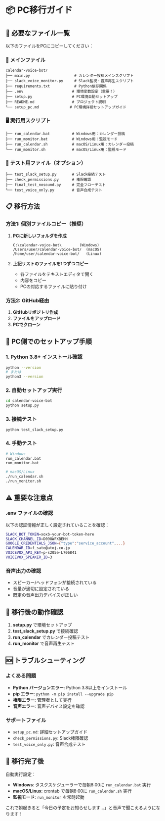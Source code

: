 # 📦 PC移行ガイド

## 🎯 必要なファイル一覧

以下のファイルをPCにコピーしてください：

### 📁 **メインファイル**
```
calendar-voice-bot/
├── main.py                    # カレンダー投稿メインスクリプト
├── slack_voice_monitor.py     # Slack監視・音声再生スクリプト
├── requirements.txt           # Python依存関係
├── .env                      # 環境変数設定（重要！）
├── setup.py                  # PC環境自動セットアップ
├── README.md                 # プロジェクト説明
└── setup_pc.md              # PC環境詳細セットアップガイド
```

### 🖥️ **実行用スクリプト**
```
├── run_calendar.bat          # Windows用：カレンダー投稿
├── run_monitor.bat           # Windows用：監視モード
├── run_calendar.sh           # macOS/Linux用：カレンダー投稿  
└── run_monitor.sh            # macOS/Linux用：監視モード
```

### 🧪 **テスト用ファイル（オプション）**
```
├── test_slack_setup.py       # Slack接続テスト
├── check_permissions.py      # 権限確認
├── final_test_nosound.py     # 完全フローテスト
└── test_voice_only.py        # 音声合成テスト
```

## 📋 移行方法

### 方法1: 個別ファイルコピー（推奨）

1. **PCに新しいフォルダを作成**
   ```
   C:\calendar-voice-bot\        (Windows)
   /Users/user/calendar-voice-bot/  (macOS)
   /home/user/calendar-voice-bot/   (Linux)
   ```

2. **上記リストのファイルを1つずつコピー**
   - 各ファイルをテキストエディタで開く  
   - 内容をコピー
   - PCの対応するファイルに貼り付け

### 方法2: GitHub経由

1. **GitHubリポジトリ作成**
2. **ファイルをアップロード**
3. **PCでクローン**

## 🔧 PC側でのセットアップ手順

### 1. Python 3.8+ インストール確認
```bash
python --version
# または
python3 --version
```

### 2. 自動セットアップ実行
```bash
cd calendar-voice-bot
python setup.py
```

### 3. 接続テスト
```bash
python test_slack_setup.py
```

### 4. 手動テスト
```bash
# Windows
run_calendar.bat
run_monitor.bat

# macOS/Linux
./run_calendar.sh
./run_monitor.sh
```

## ⚠️ 重要な注意点

### .env ファイルの確認
以下の認証情報が正しく設定されていることを確認：

```bash
SLACK_BOT_TOKEN=xoxb-your-bot-token-here
SLACK_CHANNEL_ID=D098WFXBEHH
GOOGLE_CREDENTIALS_JSON={"type":"service_account",...}
CALENDAR_ID=f_sato@atoj.co.jp
VOICEVOX_API_KEY=p-s205e-L706841
VOICEVOX_SPEAKER_ID=3
```

### 音声出力の確認
- スピーカー/ヘッドフォンが接続されている
- 音量が適切に設定されている
- 既定の音声出力デバイスが正しい

## 🎯 移行後の動作確認

1. **setup.py** で環境セットアップ
2. **test_slack_setup.py** で接続確認  
3. **run_calendar** でカレンダー投稿テスト
4. **run_monitor** で音声再生テスト

## 🆘 トラブルシューティング

### よくある問題
- **Python バージョンエラー**: Python 3.8以上をインストール
- **pip エラー**: `python -m pip install --upgrade pip`
- **権限エラー**: 管理者として実行
- **音声エラー**: 音声デバイス設定を確認

### サポートファイル
- `setup_pc.md`: 詳細セットアップガイド
- `check_permissions.py`: Slack権限確認
- `test_voice_only.py`: 音声合成テスト

## 🎊 移行完了後

自動実行設定：
- **Windows**: タスクスケジューラーで毎朝8:00に `run_calendar.bat` 実行
- **macOS/Linux**: crontab で毎朝8:00に `run_calendar.sh` 実行
- **監視モード**: `run_monitor` を常時起動

これで朝起きると「今日の予定をお知らせします...」と音声で聞こえるようになります！
